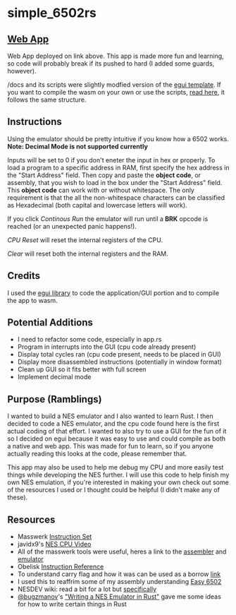 # simple_6502rs
## [Web App](https://zahamza.github.io/simple_6502rs/)
Web App deployed on link above. This app is made more fun and learning, so code will probably break if its pushed to hard (I added some guards, however).

/docs and its scripts were slightly modfied version of the [egui template](https://github.com/emilk/egui_template/). If you want to compile the wasm on your own or use the scripts, [read here](https://github.com/emilk/egui_template/blob/master/README.md#compiling-for-the-web), it follows the same structure.

## Instructions
Using the emulator should be pretty intuitive if you know how a 6502 works.  **Note: Decimal Mode is not supported currently**

Inputs will be set to 0 if you don't eneter the input in hex or properly. To load a program to a specific address in RAM, first specify the hex address in  the "Start Address" field. Then copy and paste the **object code**, or assembly, that you wish to load in the box under the "Start Address" field. This **object code** can work with or without whitespace. The only requirement is that the all the non-whitespace characters can be classified as Hexadecimal (both capital and lowercase letters will work).

If you click *Continous Run* the emulator will run until a **BRK** opcode is reached (or an unexpected panic happens!).  

*CPU Reset* will reset the internal registers of the CPU.

*Clear* will reset both the internal registers and the RAM.

## Credits
I used the [egui library](https://github.com/emilk/egui) to code the application/GUI portion and to compile the app to wasm. 

## Potential Additions
* I need to refactor some code, especially in app.rs
* Program in interrupts into the GUI (cpu code already present)
* Display total cycles ran (cpu code present, needs to be placed in GUI)
* Display more disassembled instructions (potentially in window format)
* Clean up GUI so it fits better with full screen
* Implement decimal mode

## Purpose (Ramblings)
I wanted to build a NES emulator and I also wanted to learn Rust. I then decided to code a NES emulator, and the cpu code found here is the first actual coding of that effort. I wanted to also try to use a GUI for the fun of it so I decided on egui because it was easy to use and could compile as both a native and web app. This was made for fun to learn, so if you anyone actually reading this looks at the code, please remember that. 

This app may also be used to help me debug my CPU and more easily test things while developing the NES further. I will use this code to help finish my own NES emulation, if you're interested in making your own check out some of the resources I used or I thought could be helpful (I didn't make any of these).


## Resources 
* Masswerk [Instruction Set](https://www.masswerk.at/6502/6502_instruction_set.html)
* javidx9's [NES CPU Video](https://www.youtube.com/watch?v=8XmxKPJDGU0)
* All of the masswerk tools were useful, heres a link to the [assembler](https://www.masswerk.at/6502/assembler.html) and [emulator](https://www.masswerk.at/6502/index.html)
* Obelisk [Instruction Reference](http://obelisk.me.uk/6502/reference.html)
* To understand carry flag and how it was can be used as a borrow [link](https://en.wikipedia.org/wiki/Carry_flag#Vs._borrow_flag)
* I used this to reaffrim some of my assembly understanding [Easy 6502](https://skilldrick.github.io/easy6502/)
* NESDEV wiki: read a bit for a lot but [specifically](http://wiki.nesdev.com/w/index.php/Status_flags#The_B_flag)
*  [@bugzmanov](http://twitter.com/bugzmanov)'s ["Writing a NES Emulator in Rust"](https://bugzmanov.github.io/nes_ebook/chapter_1.html) gave me some ideas for how to write certain things in Rust

